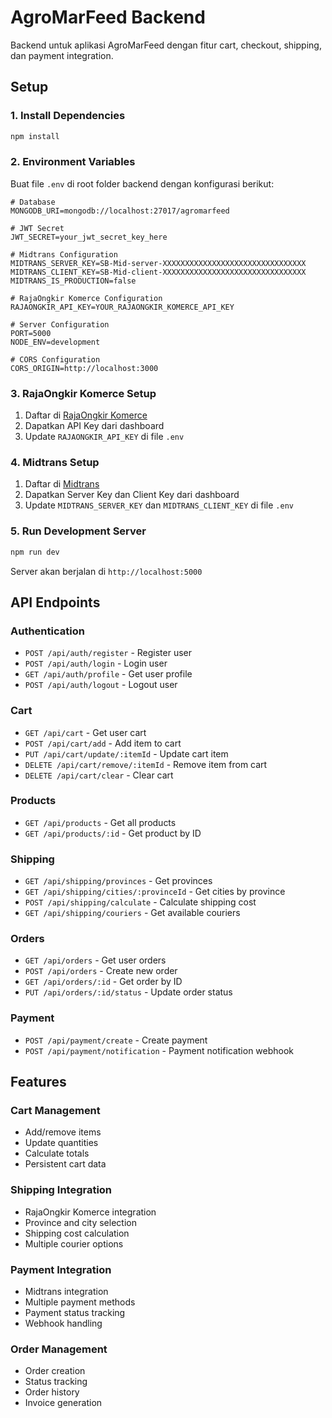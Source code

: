 # AgroMarFeed Backend

Backend untuk aplikasi AgroMarFeed dengan fitur cart, checkout, shipping, dan payment integration.

## Setup

### 1. Install Dependencies
```bash
npm install
```

### 2. Environment Variables
Buat file `.env` di root folder backend dengan konfigurasi berikut:

```env
# Database
MONGODB_URI=mongodb://localhost:27017/agromarfeed

# JWT Secret
JWT_SECRET=your_jwt_secret_key_here

# Midtrans Configuration
MIDTRANS_SERVER_KEY=SB-Mid-server-XXXXXXXXXXXXXXXXXXXXXXXXXXXXXXXX
MIDTRANS_CLIENT_KEY=SB-Mid-client-XXXXXXXXXXXXXXXXXXXXXXXXXXXXXXXX
MIDTRANS_IS_PRODUCTION=false

# RajaOngkir Komerce Configuration
RAJAONGKIR_API_KEY=YOUR_RAJAONGKIR_KOMERCE_API_KEY

# Server Configuration
PORT=5000
NODE_ENV=development

# CORS Configuration
CORS_ORIGIN=http://localhost:3000
```

### 3. RajaOngkir Komerce Setup
1. Daftar di [RajaOngkir Komerce](https://rajaongkir.komerce.id/)
2. Dapatkan API Key dari dashboard
3. Update `RAJAONGKIR_API_KEY` di file `.env`

### 4. Midtrans Setup
1. Daftar di [Midtrans](https://midtrans.com/)
2. Dapatkan Server Key dan Client Key dari dashboard
3. Update `MIDTRANS_SERVER_KEY` dan `MIDTRANS_CLIENT_KEY` di file `.env`

### 5. Run Development Server
```bash
npm run dev
```

Server akan berjalan di `http://localhost:5000`

## API Endpoints

### Authentication
- `POST /api/auth/register` - Register user
- `POST /api/auth/login` - Login user
- `GET /api/auth/profile` - Get user profile
- `POST /api/auth/logout` - Logout user

### Cart
- `GET /api/cart` - Get user cart
- `POST /api/cart/add` - Add item to cart
- `PUT /api/cart/update/:itemId` - Update cart item
- `DELETE /api/cart/remove/:itemId` - Remove item from cart
- `DELETE /api/cart/clear` - Clear cart

### Products
- `GET /api/products` - Get all products
- `GET /api/products/:id` - Get product by ID

### Shipping
- `GET /api/shipping/provinces` - Get provinces
- `GET /api/shipping/cities/:provinceId` - Get cities by province
- `POST /api/shipping/calculate` - Calculate shipping cost
- `GET /api/shipping/couriers` - Get available couriers

### Orders
- `GET /api/orders` - Get user orders
- `POST /api/orders` - Create new order
- `GET /api/orders/:id` - Get order by ID
- `PUT /api/orders/:id/status` - Update order status

### Payment
- `POST /api/payment/create` - Create payment
- `POST /api/payment/notification` - Payment notification webhook

## Features

### Cart Management
- Add/remove items
- Update quantities
- Calculate totals
- Persistent cart data

### Shipping Integration
- RajaOngkir Komerce integration
- Province and city selection
- Shipping cost calculation
- Multiple courier options

### Payment Integration
- Midtrans integration
- Multiple payment methods
- Payment status tracking
- Webhook handling

### Order Management
- Order creation
- Status tracking
- Order history
- Invoice generation 